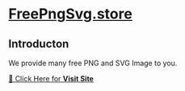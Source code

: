 # [FreePngSvg.store](https://www.freepngsvg.store)

## Introducton

We provide many free PNG and SVG Image to you.

[🤗 Click Here for **Visit Site**](https://www.freepngsvg.store)
